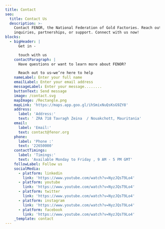 ```yaml
---
title: Contact
seo:
  title: Contact Us
  description: >-
    Contact FENOR, the National Federation of Gold Factories. Reach out for
    inquiries, partnerships, or support. Connect with us now!
blocks:
  - bigHeader: |
      Get in -

      touch with us
    contactParagraph: |
      Have questions or want to learn more about FENOR?

      Reach out to us—we’re here to help
    nameLabel: Enter your full name
    emailLabel: Enter your email address
    messageLabel: Enter your message........
    buttonText: Send message
    image: /contact.svg
    mapImage: /Rectangle.png
    mapLink: 'https://maps.app.goo.gl/ihSmixNuQsKsG9ZY8'
    address:
      label: 'Address:'
      text: ' ZRA 718 Tavragh Zeina  / Nouakchott, Mauritania'
    email:
      label: 'Email:'
      text: contact@fenor.org
    phone:
      label: 'Phone :'
      text: '22650000'
    contactTimings:
      label: 'Timings:'
      text: 'Available Monday to Friday , 9 AM - 5 PM GMT'
    followLabel: Follow us
    socialMedia:
      - platform: linkedin
        link: 'https://www.youtube.com/watch?v=NyzJQsT9Lo4'
      - platform: youtube
        link: 'https://www.youtube.com/watch?v=NyzJQsT9Lo4'
      - platform: twitter
        link: 'https://www.youtube.com/watch?v=NyzJQsT9Lo4'
      - platform: instagram
        link: 'https://www.youtube.com/watch?v=NyzJQsT9Lo4'
      - platform: facebook
        link: 'https://www.youtube.com/watch?v=NyzJQsT9Lo4'
    _template: contact
---
```


